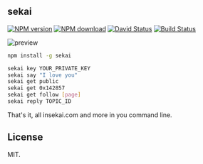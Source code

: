 ## sekai

[![NPM version](https://img.shields.io/npm/v/sekai.svg?style=flat)](https://www.npmjs.com/package/sekai)
[![NPM download](https://img.shields.io/npm/dm/sekai.svg?style=flat)]((https://www.npmjs.com/package/sekai))
[![David Status](https://david-dm.org/0x142857/sekai.svg)](https://david-dm.org/0x142857/sekai)
[![Build Status](https://travis-ci.org/0x142857/sekai.svg?branch=master)](https://travis-ci.org/0x142857/sekai)

![preview](http://i2.tietuku.com/d88ecddf7f7f85d4.gif)

```bash
npm install -g sekai

sekai key YOUR_PRIVATE_KEY
sekai say "I love you"
sekai get public
sekai get 0x142857
sekai get follow [page]
sekai reply TOPIC_ID
```

That's it, all insekai.com and more in you command line.

## License

MIT.